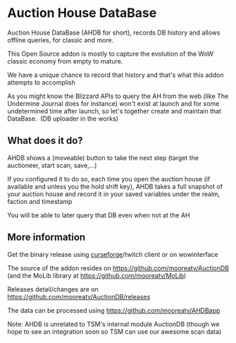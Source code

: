 # Auction House DataBase
Auction House DataBase (AHDB for short), records DB history and allows offline queries, for classic and more.

This Open Source addon is mostly to capture the evolution of the WoW classic economy from empty to mature.

We have a unique chance to record that history and that's what this addon attempts to accomplish

As you might know the Blizzard APIs to query the AH from the web (like The Undermine Journal does for instance) won't exist at launch and for some undetermined time after launch, so let's together create and maintain that DataBase.  (DB uploader in the works)

## What does it do?

AHDB shows a (moveable) button to take the next step (target the auctioneer, start scan, save,...)

If you configured it to do so, each time you open the auction house (if available and unless you the hold shift key), AHDB takes a full snapshot of your auction house and record it in your saved variables under the realm, faction and timestamp

You will be able to later query that DB even when not at the AH

## More information

Get the binary release using [curseforge](https://www.curseforge.com/wow/addons/auction-house-database)/twitch
client or on wowinterface

The source of the addon resides on https://github.com/mooreatv/AuctionDB
(and the MoLib library at https://github.com/mooreatv/MoLib)

Releases detail/changes are on https://github.com/mooreatv/AuctionDB/releases

The data can be processed using https://github.com/mooreatv/AHDBapp

Note: AHDB is unrelated to TSM's internal module AuctionDB (though we hope to see an integration soon so TSM can use our awesome scan data)
